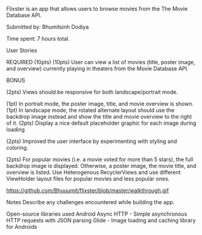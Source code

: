 Flixster is an app that allows users to browse movies from the The Movie Database API.

Submitted by: Bhumitsinh Dodiya

Time spent: 7 hours total.

User Stories

REQUIRED (10pts) (10pts) User can view a list of movies (title, poster image, and overview) currently playing in theaters from the Movie Database API.

BONUS

 (2pts) Views should be responsive for both landscape/portrait mode.

 (1pt) In portrait mode, the poster image, title, and movie overview is shown.
 (1pt) In landscape mode, the rotated alternate layout should use the backdrop image instead and show the title and movie overview to the right of it.
 (2pts) Display a nice default placeholder graphic for each image during loading

 (2pts) Improved the user interface by experimenting with styling and coloring.

 (2pts) For popular movies (i.e. a movie voted for more than 5 stars), the full backdrop image is displayed. Otherwise, a poster image, the movie title, and overview is listed. Use Heterogenous RecyclerViews and use different ViewHolder layout files for popular movies and less popular ones.

https://github.com/Bhuuumit/flixster/blob/master/walkthrough.gif

Notes Describe any challenges encountered while building the app.

Open-source libraries used Android Async HTTP - Simple asynchronous HTTP requests with JSON parsing Glide - Image loading and caching library for Androids
